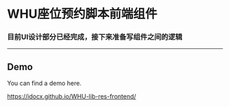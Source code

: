 # WHU座位预约脚本前端组件

### 目前UI设计部分已经完成，接下来准备写组件之间的逻辑

---

## Demo
You can find a demo here.

https://idocx.github.io/WHU-lib-res-frontend/